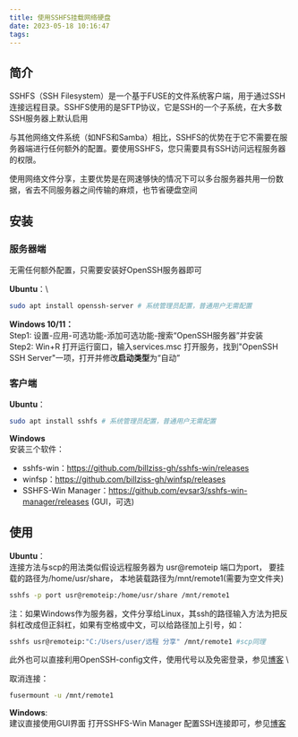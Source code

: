 ```yaml
---
title: 使用SSHFS挂载网络硬盘
date: 2023-05-18 10:16:47
tags:
---
```

## 简介
SSHFS（SSH Filesystem）是一个基于FUSE的文件系统客户端，用于通过SSH连接远程目录。SSHFS使用的是SFTP协议，它是SSH的一个子系统，在大多数SSH服务器上默认启用

与其他网络文件系统（如NFS和Samba）相比，SSHFS的优势在于它不需要在服务器端进行任何额外的配置。要使用SSHFS，您只需要具有SSH访问远程服务器的权限。

使用网络文件分享，主要优势是在网速够快的情况下可以多台服务器共用一份数据，省去不同服务器之间传输的麻烦，也节省硬盘空间

## 安装
### 服务器端
无需任何额外配置，只需要安装好OpenSSH服务器即可

**Ubuntu**：\
```bash
sudo apt install openssh-server # 系统管理员配置，普通用户无需配置
```

**Windows 10/11：** \
Step1: 设置-应用-可选功能-添加可选功能-搜索“OpenSSH服务器”并安装 \
Step2: Win+R 打开运行窗口，输入services.msc 打开服务，找到"OpenSSH SSH Server"一项，打开并修改**启动类型**为“自动”

### 客户端
**Ubuntu**：
```bash
sudo apt install sshfs # 系统管理员配置，普通用户无需配置
```
**Windows** \
安装三个软件：
* sshfs-win：https://github.com/billziss-gh/sshfs-win/releases
* winfsp：https://github.com/billziss-gh/winfsp/releases
* SSHFS-Win Manager：https://github.com/evsar3/sshfs-win-manager/releases (GUI，可选)

## 使用
**Ubuntu**：\
连接方法与scp的用法类似假设远程服务器为 usr@remoteip 端口为port， 要挂载的路径为/home/usr/share， 本地装载路径为/mnt/remote1(需要为空文件夹)
```bash
sshfs -p port usr@remoteip:/home/usr/share /mnt/remote1
```
注：如果Windows作为服务器，文件分享给Linux，其ssh的路径输入方法为把反斜杠改成但正斜杠，如果有空格或中文，可以给路径加上引号，如：
```bash
sshfs usr@remoteip:"C:/Users/user/远程 分享" /mnt/remote1 #scp同理
```
此外也可以直接利用OpenSSH-config文件，使用代号以及免密登录，参见[博客](https://eecoder-dyf.github.io/2022/05/26/ssh-config/) \

取消连接：
```bash
fusermount -u /mnt/remote1
```
**Windows**: \
建议直接使用GUI界面 打开SSHFS-Win Manager 配置SSH连接即可，参见[博客](https://blog.csdn.net/xieqiaokang/article/details/109557482)

